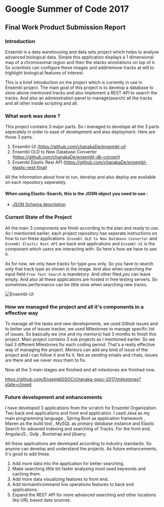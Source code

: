 # Google Summer of Code 2017
## Final Work Product Submission Report

### Introduction

Ensembl is a data warehousing and data sets project which helps to analyse advanced biological data. Simple this application displays a 1 dimensional map of a chromosomal region and then the stacks annotations on top of it. So scientists can configure these images and add/remove tracks at will to highlight biological features of interest.

This is a brief introduction on the project which is currently in use in Ensembl project. The main goal of this project is to develop a database to store above mentioned tracks and also implement a REST API to search the tracks. And also an administration panel to manage(search) all the tracks and all other inside scripting and all.

### What work was done ?

This project contains 3 major parts. So i managed to develope all the 3 parts seperately in order to ease of development and also deployment. Here are those 3 parts.

1. Ensembl-UI (https://github.com/chanakaDe/ensembl-ui)
2. Ensembl OLD to New Database Converter (https://github.com/chanakaDe/ensembl-db-convert)
3. Ensembl Elastic Rest API (https://github.com/chanakaDe/ensembl-elastic-rest-final)

All the information about how to run, develop and also deploy are available on each repository seperately.

#### When using Elastic-Search, this is the JOSN object you need to use : 

- [JSON Schema description](https://github.com/Ensembl/chanaka-gsoc-2017/blob/master/schemas/json_schema.md)

### Current State of the Project

All the main 3 components are finish according to the plan and ready to use. As I mentioned earlier, each project repository has seperate instructions on how to run these applications. `Ensembl OLD to New Database Converter` and `Ensembl Elastic Rest API` are back end applications and `Ensembl-UI` is the component which users are interacting with. So here's how we have to use it.

As for now, we only have tracks for type `gene` only. So you have to search only that track type as shown in the image. And also when searching the input field `Free Text Search` is mandetory. And other filed,you can leave empty. And also all these applications are hosted in free testing servers. So sometimes performance can be little slow when searching new tracks.

![Ensembl-UI](https://github.com/EnsemblGSOC/chanaka-gsoc-2017/blob/master/Ensembl-UI-Demo.png "Ensembl-UI")

### How we managed the project and all it's components in a effective way

To manage all the tasks and new developments, we used Github issues and to better use of issues tracker, we used Milestones to manage specific list of issues. So basically we (me and my mentors) had 3 months to finish this project. Main project contains 3 sub projects as I mentioned earlier. So we had 3 different Milestones for each coding period. That's a really effective way of managing the project. Mentors can add any kind of issue of the project and i can follow it and fix it. Not as sending emails and chats, issues are there and we never miss them to fix.

Now all the 3 main stages are finished and all milestones are finished now.

https://github.com/EnsemblGSOC/chanaka-gsoc-2017/milestones?state=closed

### Future development and enhancements

I have developed 3 applications from the scratch for Ensembl Organization. Two back end applications and front end application.
I used Java as my main programming language , Spring Boot as application framework , Maven as the build tool , MySQL as primary database instance and Elastic Search for advaned indexing and searching of Tracks. For the front end, AngularJS , Gulp , Bootstrap and jQuery.

All these applications are developed according to industry standards. So anyone can develop and understand the projects. As future enhancements, it's good to add these.

1. Add more data into the application for better searching.
2. Make searching little bit faster analysing most used keywords and caching them.
3. Add more data visualizing features to front end.
4. Add termainl/command line operations features to back end applications.
5. Expand the REST API for more advanced searching and other locations like URL based data sources.
